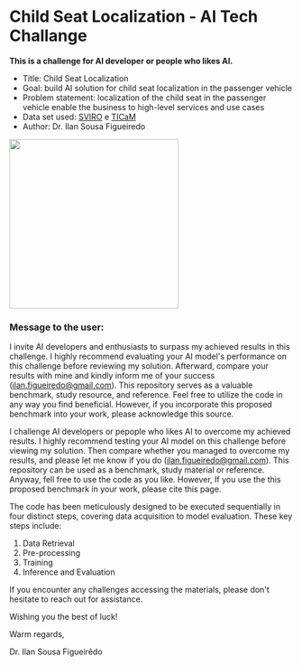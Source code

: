 # Child Seat Localization - AI Tech Challange 

**This is a challenge for AI developer or people who likes AI.**
* Title: Child Seat Localization
* Goal: build AI solution for child seat localization in the passenger vehicle
* Problem statement: localization of the child seat in the passenger vehicle enable the business to high-level services and use cases
* Data set used: [SVIRO](https://sviro.kl.dfki.de/) e [TICaM](https://vizta-tof.kl.dfki.de/cabin-dataset/)
* Author: Dr. Ilan Sousa Figueiredo

<img src="https://github.com/Ilanfigueiredo/Child_Seat_Localization/assets/31046784/66b17f1a-e9e6-4dea-a888-e228cbe4c212" width="300">

### Message to the user:

I invite AI developers and enthusiasts to surpass my achieved results in this challenge. I highly recommend evaluating your AI model's performance on this challenge before reviewing my solution. Afterward, compare your results with mine and kindly inform me of your success (ilan.figueiredo@gmail.com). This repository serves as a valuable benchmark, study resource, and reference. Feel free to utilize the code in any way you find beneficial. However, if you incorporate this proposed benchmark into your work, please acknowledge this source.

I challenge AI developers or pepople who likes AI to overcome my achieved results. I highly recommend testing your AI model on this challenge before viewing my solution. Then compare whether you managed to overcome my results, and please let me know if you do (ilan.figueiredo@gmail.com). This repository can be used as a benchmark, study material or reference. Anyway, fell free to use the code as you like. However, If you use the this proposed benchmark in your work, please cite this page.

The code has been meticulously designed to be executed sequentially in four distinct steps, covering data acquisition to model evaluation.  These key steps include:

1. Data Retrieval
2. Pre-processing
3. Training
4. Inference and Evaluation

If you encounter any challenges accessing the materials, please don't hesitate to reach out for assistance.

Wishing you the best of luck!

Warm regards,

Dr. Ilan Sousa Figueirêdo
